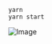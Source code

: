 ```
yarn
yarn start
```

![Image](https://p64.f2.n0.cdn.getcloudapp.com/items/P8ukkPml/107214ae-00d1-4c64-b858-a18adf70b7c3.png?v=a873684b090c8ad55275618c836a26aa)
